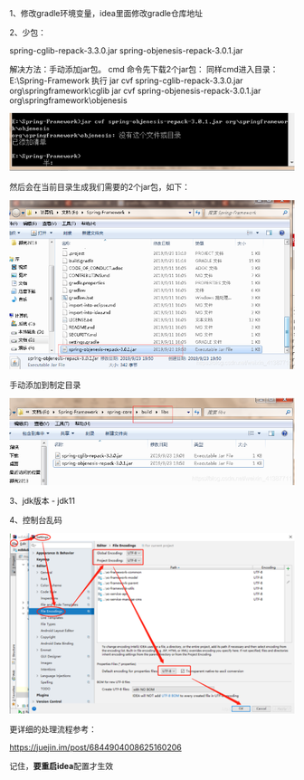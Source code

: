 1、修改gradle环境变量，idea里面修改gradle仓库地址

2、少包：

spring-cglib-repack-3.3.0.jar
 spring-objenesis-repack-3.0.1.jar

解决方法：手动添加jar包。
 cmd 命令先下载2个jar包：
同样cmd进入目录：E:\Spring-Framework
 执行
 jar cvf spring-cglib-repack-3.3.0.jar org\springframework\cglib
 jar cvf spring-objenesis-repack-3.0.1.jar org\springframework\objenesis

![在这里插入图片描述](00-源码环境搭建.assets/20190923200437930.png)

然后会在当前目录生成我们需要的2个jar包，如下：

![在这里插入图片描述](00-源码环境搭建.assets/20190923200510562.png)

手动添加到制定目录

![在这里插入图片描述](00-源码环境搭建.assets/20190923201339984.png)

3、jdk版本 - jdk11

4、控制台乱码

![å¨è¿éæå¥å¾çæè¿°](00-源码环境搭建.assets/2019080523152787.png)



更详细的处理流程参考：

https://juejin.im/post/6844904008625160206

记住，**要重启idea**配置才生效

